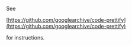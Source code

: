 See 

[https://github.com/googlearchive/code-prettify](https://github.com/googlearchive/code-prettify)

for instructions.